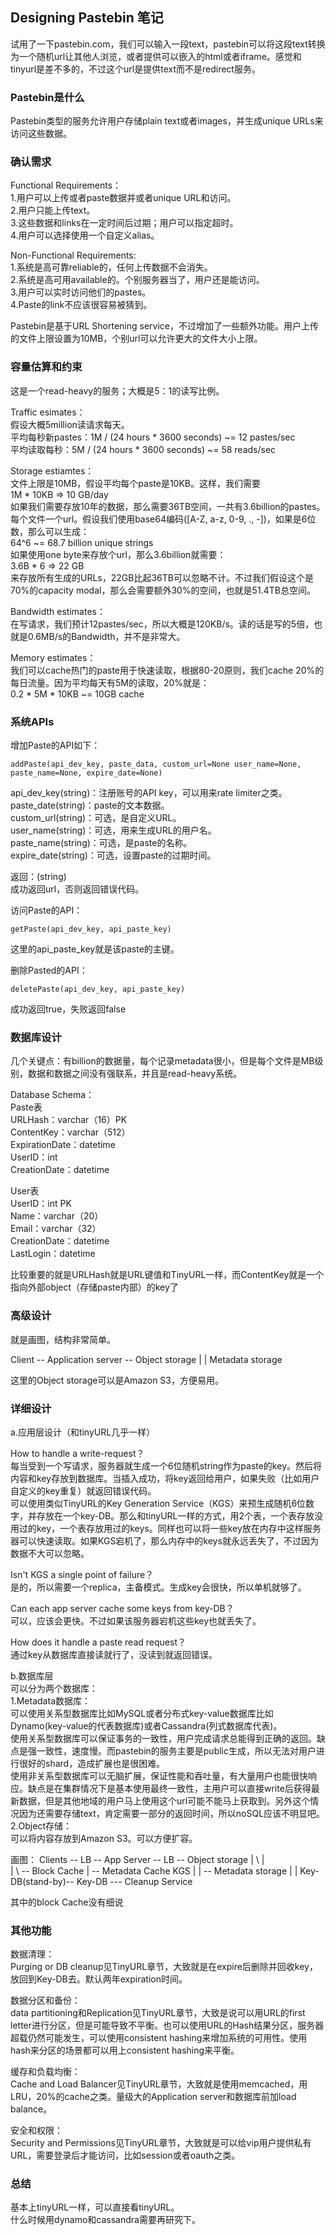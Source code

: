 ## Designing Pastebin 笔记

试用了一下pastebin.com，我们可以输入一段text，pastebin可以将这段text转换为一个随机url让其他人浏览，或者提供可以嵌入的html或者iframe。感觉和tinyurl是差不多的，不过这个url是提供text而不是redirect服务。

### Pastebin是什么
Pastebin类型的服务允许用户存储plain text或者images，并生成unique URLs来访问这些数据。

### 确认需求
Functional Requirements：  
1.用户可以上传或者paste数据并或者unique URL和访问。  
2.用户只能上传text。  
3.这些数据和links在一定时间后过期；用户可以指定超时。  
4.用户可以选择使用一个自定义alias。  

Non-Functional Requirements:  
1.系统是高可靠reliable的，任何上传数据不会消失。  
2.系统是高可用available的。个别服务器当了，用户还是能访问。  
3.用户可以实时访问他们的pastes。  
4.Paste的link不应该很容易被猜到。  

Pastebin是基于URL Shortening service，不过增加了一些额外功能。用户上传的文件上限设置为10MB，个别url可以允许更大的文件大小上限。


### 容量估算和约束
这是一个read-heavy的服务；大概是5：1的读写比例。

Traffic esimates：  
假设大概5million读请求每天。  
平均每秒新pastes：1M / (24 hours * 3600 seconds) ~= 12 pastes/sec  
平均读取每秒：5M / (24 hours * 3600 seconds) ~= 58 reads/sec  

Storage estiamtes：  
文件上限是10MB，假设平均每个paste是10KB。这样，我们需要    
1M * 10KB => 10 GB/day   
如果我们需要存放10年的数据，那么需要36TB空间，一共有3.6billion的pastes。每个文件一个url。假设我们使用base64编码([A-Z, a-z, 0-9, ., -])，如果是6位数，那么可以生成：   
64^6 ~= 68.7 billion unique strings  
如果使用one byte来存放个url，那么3.6billion就需要：  
3.6B * 6 => 22 GB  
来存放所有生成的URLs，22GB比起36TB可以忽略不计。不过我们假设这个是70%的capacity modal，那么会需要额外30%的空间，也就是51.4TB总空间。  

Bandwidth estimates：  
在写请求，我们预计12pastes/sec，所以大概是120KB/s。读的话是写的5倍，也就是0.6MB/s的Bandwidth，并不是非常大。  

Memory estimates：  
我们可以cache热门的paste用于快速读取，根据80-20原则，我们cache 20%的每日流量。因为平均每天有5M的读取，20%就是：  
0.2 * 5M * 10KB ~= 10GB cache 

### 系统APIs
增加Paste的API如下：
```
addPaste(api_dev_key, paste_data, custom_url=None user_name=None, paste_name=None, expire_date=None)
```
api_dev_key(string)：注册账号的API key，可以用来rate limiter之类。  
paste_date(string)：paste的文本数据。  
custom_url(string)：可选，是自定义URL。  
user_name(string)：可选，用来生成URL的用户名。  
paste_name(string)：可选，是paste的名称。  
expire_date(string)：可选，设置paste的过期时间。  

返回：(string)  
成功返回url，否则返回错误代码。  

访问Paste的API：  
```
getPaste(api_dev_key, api_paste_key)
```
这里的api_paste_key就是该paste的主键。

删除Pasted的API：  
```
deletePaste(api_dev_key, api_paste_key)
```
成功返回true，失败返回false

### 数据库设计
几个关键点：有billion的数据量，每个记录metadata很小，但是每个文件是MB级别，数据和数据之间没有强联系，并且是read-heavy系统。

Database Schema：  
Paste表  
URLHash：varchar（16）PK    
ContentKey：varchar（512）  
ExpirationDate：datetime  
UserID：int  
CreationDate：datetime  

User表  
UserID：int PK  
Name：varchar（20）  
Email：varchar（32）  
CreationDate：datetime  
LastLogin：datetime  

比较重要的就是URLHash就是URL键值和TinyURL一样，而ContentKey就是一个指向外部object（存储paste内部）的key了

### 高级设计  
就是画图，结构非常简单。

Client -- Application server -- Object storage
                |
				|
			Metadata storage

这里的Object storage可以是Amazon S3，方便易用。

### 详细设计
a.应用层设计（和tinyURL几乎一样）  

How to handle a write-request？  
每当受到一个写请求，服务器就生成一个6位随机string作为paste的key。然后将内容和key存放到数据库。当插入成功，将key返回给用户，如果失败（比如用户自定义的key重复）就返回错误代码。  
可以使用类似TinyURL的Key Generation Service（KGS）来预生成随机6位数字，并存放在一个key-DB。那么和tinyURL一样的方式，用2个表，一个表存放没用过的key，一个表存放用过的keys。同样也可以将一些key放在内存中这样服务器可以快速读取。如果KGS宕机了，那么内存中的keys就永远丢失了，不过因为数据不大可以忽略。

Isn't KGS a single point of failure？  
是的，所以需要一个replica，主备模式。生成key会很快，所以单机就够了。  

Can each app server cache some keys from key-DB？  
可以，应该会更快。不过如果该服务器宕机这些key也就丢失了。

How does it handle a paste read request？  
通过key从数据库直接读就行了，没读到就返回错误。

b.数据库层  
可以分为两个数据库：  
1.Metadata数据库：  
可以使用关系型数据库比如MySQL或者分布式key-value数据库比如Dynamo(key-value的代表数据库)或者Cassandra(列式数据库代表)。  
使用关系型数据库可以保证事务的一致性，用户完成请求总能得到正确的返回。缺点是强一致性，速度慢。而pastebin的服务主要是public生成，所以无法对用户进行很好的shard，造成扩展也是很困难。  
使用非关系型数据库可以无脑扩展，保证性能和吞吐量，有大量用户也能很快响应。缺点是在集群情况下是基本使用最终一致性，主用户可以直接write后获得最新数据，但是其他地域的用户马上使用这个url可能不能马上获取到。另外这个情况因为还需要存储text，肯定需要一部分的返回时间，所以noSQL应该不明显吧。
2.Object存储：  
可以将内容存放到Amazon S3。可以方便扩容。

画图：
Clients -- LB -- App Server -- LB -- Object storage
					|			\ 		 |	
					|			 \ -- Block Cache
					|			\-- Metadata Cache
				   KGS					 |
					|			\--  Metadata storage
					|					 |
Key-DB(stand-by)-- Key-DB --- Cleanup Service

其中的block Cache没有细说

### 其他功能

数据清理：  
Purging or DB cleanup见TinyURL章节，大致就是在expire后删除并回收key，放回到Key-DB去。默认两年expiration时间。

数据分区和备份：  
data partitioning和Replication见TinyURL章节，大致是说可以用URL的first letter进行分区，但是可能导致不平衡。也可以使用URL的Hash结果分区，服务器超载仍然可能发生，可以使用consistent hashing来增加系统的可用性。使用hash来分区的场景都可以用上consistent hashing来平衡。		

缓存和负载均衡：  
Cache and Load Balancer见TinyURL章节，大致就是使用memcached，用LRU，20%的cache之类。量级大的Application server和数据库前加load balance。	

安全和权限：  
Security and Permissions见TinyURL章节，大致就是可以给vip用户提供私有URL，需要登录后才能访问，比如session或者oauth之类。


### 总结
基本上tinyURL一样，可以直接看tinyURL。  
什么时候用dynamo和cassandra需要再研究下。
					


